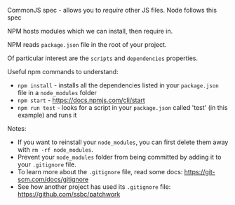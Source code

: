 CommonJS spec - allows you to _require_ other JS files. Node follows this spec

NPM hosts modules which we can install, then require in.

NPM reads `package.json` file in the root of your project.

Of particular interest are the `scripts` and `dependencies` properties.

Useful npm commands to understand:

  - `npm install` - installs all the dependencies listed in your `package.json` file in a `node_modules` folder
  - `npm start` - https://docs.npmjs.com/cli/start
  - `npm run test` - looks for a script in your `package.json` called 'test' (in this example) and runs it

Notes:

  - If you want to reinstall your `node_modules`, you can first delete them away with `rm -rf node_modules`.
  - Prevent your `node_modules` folder from being committed by adding it to your `.gitignore` file.
  - To learn more about the `.gitignore` file, read some docs: https://git-scm.com/docs/gitignore
  - See how another project has used its `.gitignore` file: https://github.com/ssbc/patchwork

